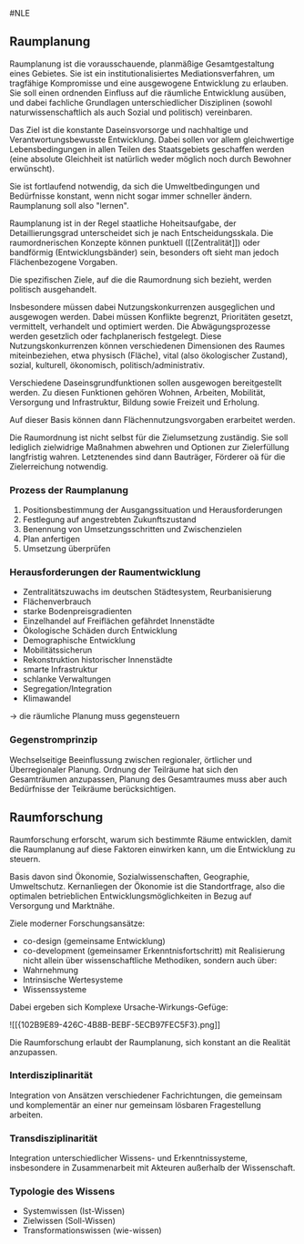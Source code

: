 #NLE

## Raumplanung

Raumplanung ist die vorausschauende, planmäßige Gesamtgestaltung eines Gebietes. Sie ist ein institutionalisiertes Mediationsverfahren, um tragfähige Kompromisse und eine ausgewogene Entwicklung zu erlauben. Sie soll einen ordnenden Einfluss auf die räumliche Entwicklung ausüben, und dabei fachliche Grundlagen unterschiedlicher Disziplinen (sowohl naturwissenschaftlich als auch Sozial und politisch) vereinbaren.

Das Ziel ist die konstante Daseinsvorsorge und nachhaltige und Verantwortungsbewusste Entwicklung. Dabei sollen vor allem gleichwertige Lebensbedingungen in allen Teilen des Staatsgebiets geschaffen werden (eine absolute Gleichheit ist natürlich weder möglich noch durch Bewohner erwünscht).

Sie ist fortlaufend notwendig, da sich die Umweltbedingungen und Bedürfnisse konstant, wenn nicht sogar immer schneller ändern. Raumplanung soll also "lernen".

Raumplanung ist in der Regel staatliche Hoheitsaufgabe, der Detaillierungsgrad unterscheidet sich je nach Entscheidungsskala. Die raumordnerischen Konzepte können punktuell ([[Zentralität]]) oder bandförmig (Entwicklungsbänder) sein, besonders oft sieht man jedoch Flächenbezogene Vorgaben.

Die spezifischen Ziele, auf die die Raumordnung sich bezieht, werden politisch ausgehandelt.

Insbesondere müssen dabei Nutzungskonkurrenzen ausgeglichen und ausgewogen werden. Dabei müssen Konflikte begrenzt, Prioritäten gesetzt, vermittelt, verhandelt und optimiert werden. Die Abwägungsprozesse werden gesetzlich oder fachplanerisch festgelegt. Diese Nutzungskonkurrenzen können verschiedenen Dimensionen des Raumes miteinbeziehen, etwa physisch (Fläche), vital (also ökologischer Zustand), sozial, kulturell, ökonomisch, politisch/administrativ.

Verschiedene Daseinsgrundfunktionen sollen ausgewogen bereitgestellt werden. Zu diesen Funktionen gehören Wohnen, Arbeiten, Mobilität, Versorgung und Infrastruktur, Bildung sowie Freizeit und Erholung.

Auf dieser Basis können dann Flächennutzungsvorgaben erarbeitet werden.

Die Raumordnung ist nicht selbst für die Zielumsetzung zuständig. Sie soll lediglich zielwidrige Maßnahmen abwehren und Optionen zur Zielerfüllung langfristig wahren. Letztenendes sind dann Bauträger, Förderer oä für die Zielerreichung notwendig.

### Prozess der Raumplanung

1. Positionsbestimmung der Ausgangssituation und Herausforderungen
2. Festlegung auf angestrebten Zukunftszustand
3. Benennung von Umsetzungsschritten und Zwischenzielen
4. Plan anfertigen
5. Umsetzung überprüfen

### Herausforderungen der Raumentwicklung

- Zentralitätszuwachs im deutschen Städtesystem, Reurbanisierung
- Flächenverbrauch
- starke Bodenpreisgradienten
- Einzelhandel auf Freiflächen gefährdet Innenstädte
- Ökologische Schäden durch Entwicklung
- Demographische Entwicklung
- Mobilitätssicherun
- Rekonstruktion historischer Innenstädte
- smarte Infrastruktur
- schlanke Verwaltungen
- Segregation/Integration
- Klimawandel

-> die räumliche Planung muss gegensteuern

### Gegenstromprinzip

Wechselseitige Beeinflussung zwischen regionaler, örtlicher und Überregionaler Planung. Ordnung der Teilräume hat sich den Gesamträumen anzupassen, Planung des Gesamtraumes muss aber auch Bedürfnisse der Teikräume berücksichtigen.

## Raumforschung

Raumforschung erforscht, warum sich bestimmte Räume entwicklen, damit die Raumplanung auf diese Faktoren einwirken kann, um die Entwicklung zu steuern.

Basis davon sind Ökonomie, Sozialwissenschaften, Geographie, Umweltschutz. Kernanliegen der Ökonomie ist die Standortfrage, also die optimalen betrieblichen Entwicklungsmöglichkeiten in Bezug auf Versorgung und Marktnähe.

Ziele moderner Forschungsansätze:
- co-design (gemeinsame Entwicklung)
- co-development (gemeinsamer Erkenntnisfortschritt)
mit Realisierung nicht allein über wissenschaftliche Methodiken, sondern auch über:
- Wahrnehmung
- Intrinsische Wertesysteme
- Wissenssysteme

Dabei ergeben sich Komplexe Ursache-Wirkungs-Gefüge:

![[{102B9E89-426C-4B8B-BEBF-5ECB97FEC5F3}.png]]

Die Raumforschung erlaubt der Raumplanung, sich konstant an die Realität anzupassen.

### Interdisziplinarität

Integration von Ansätzen verschiedener Fachrichtungen, die gemeinsam und komplementär an einer nur gemeinsam lösbaren Fragestellung arbeiten.

### Transdisziplinarität

Integration unterschiedlicher Wissens- und Erkenntnissysteme, insbesondere in Zusammenarbeit mit Akteuren außerhalb der Wissenschaft.

### Typologie des Wissens

- Systemwissen (Ist-Wissen)
- Zielwissen (Soll-Wissen)
- Transformationswissen (wie-wissen)